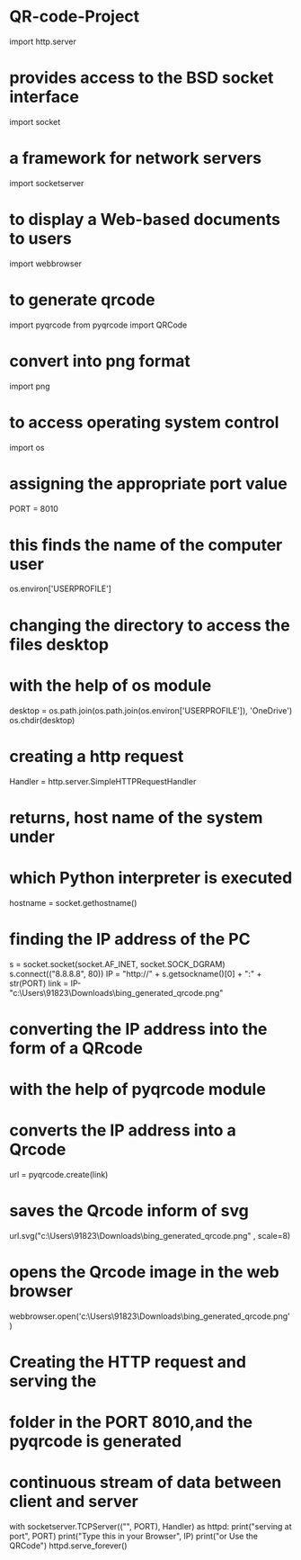 # QR-code-Project
import http.server
 
# provides access to the BSD socket interface
import socket
 
# a framework for network servers
import socketserver
 
# to display a Web-based documents to users
import webbrowser
 
# to generate qrcode
import pyqrcode 
from pyqrcode import QRCode
 
# convert into png format
import png
 
# to access operating system control
import os
 
 
# assigning the appropriate port value
PORT = 8010
# this finds the name of the computer user
os.environ['USERPROFILE']
 
 
# changing the directory to access the files desktop
# with the help of os module
desktop = os.path.join(os.path.join(os.environ['USERPROFILE']),
                       'OneDrive')
os.chdir(desktop)
 
 
# creating a http request
Handler = http.server.SimpleHTTPRequestHandler
# returns, host name of the system under
# which Python interpreter is executed
hostname = socket.gethostname()
 
 
# finding the IP address of the PC
s = socket.socket(socket.AF_INET, socket.SOCK_DGRAM)
s.connect(("8.8.8.8", 80))
IP = "http://" + s.getsockname()[0] + ":" + str(PORT)
link = IP-"c:\Users\91823\Downloads\bing_generated_qrcode.png"
 
 
# converting the IP address into the form of a QRcode
# with the help of pyqrcode module
 
# converts the IP address into a Qrcode
url = pyqrcode.create(link)
# saves the Qrcode inform of svg
url.svg("c:\Users\91823\Downloads\bing_generated_qrcode.png" , scale=8)
# opens the Qrcode image in the web browser
webbrowser.open('c:\Users\91823\Downloads\bing_generated_qrcode.png')
 
 
# Creating the HTTP request and  serving the
# folder in the PORT 8010,and the pyqrcode is generated
 
# continuous stream of data between client and server
with socketserver.TCPServer(("", PORT), Handler) as httpd:
    print("serving at port", PORT)
    print("Type this in your Browser", IP)
    print("or Use the QRCode")
    httpd.serve_forever()
